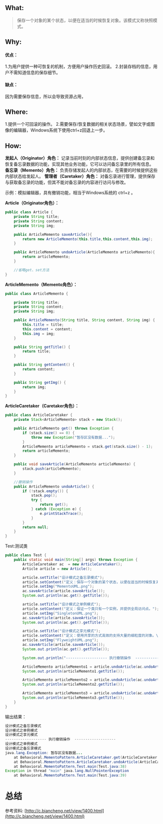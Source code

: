 ## What:
>保存一个对象的某个状态，以便在适当的时候恢复对象。该模式又称快照模式。

## Why:
#### 优点：
1.为用户提供一种可恢复的机制，方便用户操作历史回滚。
2.封装存档的信息，用户不需知道信息的保存细节。

#### 缺点：
因为需要保存信息，所以会导致资源占用，


## Where:
1.提供一个可回滚的操作。
2.需要保存/恢复数据的相关状态场景，譬如文字或图像的编辑器，Windows系统下使用ctrl+z回退上一步。

## How:

**发起人（Originator）角色：** 记录当前时刻的内部状态信息，提供创建备忘录和恢复备忘录数据的功能，实现其他业务功能，它可以访问备忘录里的所有信息。
**备忘录（Memento）角色：** 负责存储发起人的内部状态，在需要的时候提供这些内部状态给发起人。
**管理者（Caretaker）角色：** 对备忘录进行管理，提供保存与获取备忘录的功能，但其不能对备忘录的内容进行访问与修改。

示例：模拟编辑器，具有撤销功能，相当于Windows系统的 ctrl+z 。

**Article（Originator角色）：**
```java
public class Article {
    private String title;
    private String content;
    private String img;

    public ArticleMemento saveArticle(){
        return new ArticleMemento(this.title,this.content,this.img);
    }

    public ArticleMemento undoArticle(ArticleMemento articleMemento){
        return articleMemento;
    }

    //省略get、set方法
}
```

**ArticleMemento（Memento角色）：**
```java
public class ArticleMemento {

    private String title;
    private String content;
    private String img;

    public ArticleMemento(String title, String content, String img) {
        this.title = title;
        this.content = content;
        this.img = img;
    }

    public String getTitle() {
        return title;
    }

    public String getContent() {
        return content;
    }

    public String getImg() {
        return img;
    }
}
```
**ArticleCaretaker（Caretaker角色）：**
```java
public class ArticleCaretaker {
    private Stack<ArticleMemento> stack = new Stack();

    public ArticleMemento get() throws Exception {
        if (stack.size() == 0) {
            throw new Exception("暂存区没有数据...");
        }
        ArticleMemento articleMemento = stack.get(stack.size() - 1);
        return articleMemento;
    }

    public void saveArticle(ArticleMemento articleMemento) {
        stack.push(articleMemento);
    }

    //撤销操作
    public ArticleMemento undoArticle() {
        if (!stack.empty()) {
            stack.pop();
            try {
                return get();
            } catch (Exception e) {
                e.printStackTrace();
            }
        }
        return null;
    }
}
```

Test:测试类
```java
public class Test {
    public static void main(String[] args) throws Exception {
        ArticleCaretaker ac  = new ArticleCaretaker();
        Article article = new Article();

        article.setTitle("设计模式之备忘录模式");
        article.setContent("定义：保存一个对象的某个状态，以便在适当的时候恢复对象。");
        article.setImg("MementoUML.png");
        ac.saveArticle(article.saveArticle());
        System.out.println(ac.get().getTitle());

        article.setTitle("设计模式之单例模式");
        article.setContent("定义：保证一个类只有一个实例，并提供全局访问点。");
        article.setImg("SingletonUML.png");
        ac.saveArticle(article.saveArticle());
        System.out.println(ac.get().getTitle());

        article.setTitle("设计模式之享元模式");
        article.setContent("定义：使用共享的方式高效的支持大量的细粒度的对象。\n");
        article.setImg("FlyweightUML.png");
        ac.saveArticle(article.saveArticle());
        System.out.println(ac.get().getTitle());

        System.out.println("------------------- 执行撤销操作  -------------------");

        ArticleMemento articleMemento1 = article.undoArticle(ac.undoArticle());
        System.out.println(articleMemento1.getTitle());

        ArticleMemento articleMemento2 = article.undoArticle(ac.undoArticle());
        System.out.println(articleMemento2.getTitle());

        ArticleMemento articleMemento3 = article.undoArticle(ac.undoArticle());
        System.out.println(articleMemento3.getTitle());
    }
}
```
输出结果：
```java
设计模式之备忘录模式
设计模式之单例模式
设计模式之享元模式
------------------- 执行撤销操作  -------------------
设计模式之单例模式
设计模式之备忘录模式
java.lang.Exception: 暂存区没有数据...
	at Behavioral.MementoPattern.ArticleCaretaker.get(ArticleCaretaker.java:14)
	at Behavioral.MementoPattern.ArticleCaretaker.undoArticle(ArticleCaretaker.java:29)
	at Behavioral.MementoPattern.Test.main(Test.java:38)
Exception in thread "main" java.lang.NullPointerException
	at Behavioral.MementoPattern.Test.main(Test.java:39)
```


# 总结


参考资料:
[http://c.biancheng.net/view/1400.html](http://c.biancheng.net/view/1400.html)